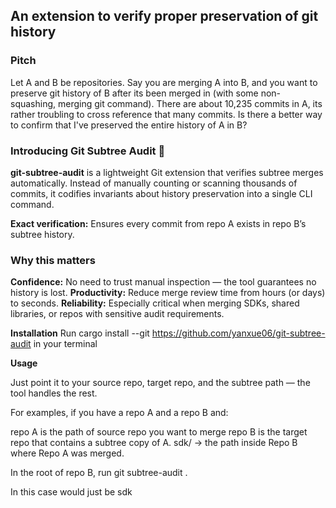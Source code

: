 ## An extension to verify proper preservation of git history 

### Pitch

Let A and B be repositories. Say you are merging A into B, and you want to preserve git history of B after its been merged in (with some non-squashing, merging git command). There are about 10,235 commits in A, its rather troubling to cross reference that many commits. Is there a better way to confirm that I've preserved the entire history of A in B? 

### Introducing Git Subtree Audit 🌲

**git-subtree-audit** is a lightweight Git extension that verifies subtree merges automatically. Instead of manually counting or scanning thousands of commits, it codifies invariants about history preservation into a single CLI command.

**Exact verification:** Ensures every commit from repo A exists in repo B’s subtree history.

### Why this matters

**Confidence:** No need to trust manual inspection — the tool guarantees no history is lost. 
**Productivity:** Reduce merge review time from hours (or days) to seconds.
**Reliability:** Especially critical when merging SDKs, shared libraries, or repos with sensitive audit requirements.

**Installation**
Run cargo install --git https://github.com/yanxue06/git-subtree-audit in your terminal

**Usage**

Just point it to your source repo, target repo, and the subtree path — the tool handles the rest.

For examples, if you have a repo A and a repo B and:

repo A is the path of source repo you want to merge repo B is the target repo that contains a subtree copy of A. sdk/ → the path inside Repo B where Repo A was merged.

In the root of repo B, run git subtree-audit <github-url-of-repo-A> . <path-to-merged-in-repo-relative-to-root>

In this case <path-to-merged-in-repo-relative-to-root> would just be sdk
